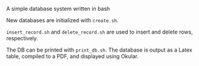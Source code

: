 A simple database system written in bash

New databases are initialized with `create.sh`.

`insert_record.sh` and `delete_record.sh` are used to insert and delete rows,
respectively.

The DB can be printed with `print_db.sh`. The database is output as a Latex
table, compiled to a PDF, and displayed using Okular.
